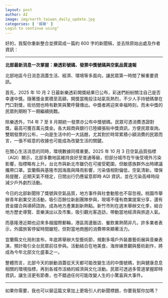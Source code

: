 ```yaml
---
layout: post
author: AI
image: img/north_taiwan_daily_update.jpg
categories: [ '娛樂' ]
Login to continue using"
---
```

好的，我幫你重新整合並撰寫成一篇約 600 字的新聞稿，並去除原始出處及作者資訊：  

---

**北部最新消息一次掌握：樂透彩號碼、發票中獎號碼與空氣品質速報**  

北部地區今日消息涵蓋生活、經濟、環境等多面向，讓民眾第一時間了解重要資訊。  

首先，2025 年 10 月 2 日最新樂透彩開獎結果已公布，彩迷們紛紛關注自己是否幸運中獎。隨著獎金累積至高額，開獎當晚投注站氣氛熱烈，不少人手持號碼單在門口對獎，街坊間也時有歡笑與驚呼聲傳出。中獎者將迎來幸福時刻，而未中獎的民眾則期盼下一期繼續挑戰。  

除樂透外，114 年 7 至 8 月期統一發票亦公布中獎號碼。民眾可憑消費憑證對獎，最高可獲百萬元獎金。各大超商與銀行已陸續張貼中獎資訊，方便民眾查詢。雙期發票的公布，一向是生活中的一大話題，尤其對於時常累積小額消費的民眾而言，一張不經意的收據也可能成為改變生活的關鍵。  

在關心生活消息的同時，環境數據同樣重要。2025 年 10 月 3 日空氣品質指標（AQI）顯示，北部多數地區維持良好至普通等級，但部分城市在午後受境外污染影響，指標略有上升。台北市與新北市雖仍在可接受範圍，但敏感族群外出時建議攜帶口罩。宜蘭縣與基隆市因海風與降雨影響，污染值相對偏低，空氣清新。環保局提醒，近期天氣不穩定，日間出行仍應留意即時 AQI 資訊，並在污染高峰時段減少戶外劇烈活動。  

今日的北部新聞除了獎號與空氣品質，地方事件與社會動態也不容忽視。桃園市舉辦青年創業交流活動，吸引百餘位新創團隊參與，現場不僅有商業提案分享，還有資金媒合與導師諮詢，成為地方產業創新熱點。新竹市則在週末舉辦文化季，結合地方歷史導覽、音樂演出以及市集，吸引觀光客造訪，帶動當地經濟與旅遊人氣。  

而基隆港近期也迎來多艘國際郵輪，港區周邊飯店、餐飲業熱鬧非凡，許多業者表示，外國旅客停留時間雖短，但對當地商圈的消費帶來顯著活力。  

宜蘭縣文化局則宣布，年底將舉辦大型藝術節，規劃多場戶外裝置藝術展與音樂表演，預計吸引全台民眾前往參與。活動結合在地美食、海岸線景觀與藝術創作，將成為今年北部文化盛事之一。  

整體而言，北部今天的脈動涵蓋從天天都可能改變生活的中獎號碼，到與健康息息相關的環境指標，再到各城市活絡的經濟與文化活動。民眾可透過多管道掌握即時資訊，讓生活更有節奏，也不錯過任何可能改變人生的小驚喜與大事件。  

---

如果你需要，我也可以替這篇文章加上更吸引人的新聞標題，你要我幫你加嗎？